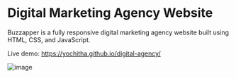 # Digital Marketing Agency Website
Buzzapper is a fully responsive digital marketing agency website built using HTML, CSS, and JavaScript.

Live demo: https://yochitha.github.io/digital-agency/

![image](https://github.com/yochitha/digital-agency/assets/17880820/e9a0a64a-7aee-4af5-8f1f-b130973cf10d)

